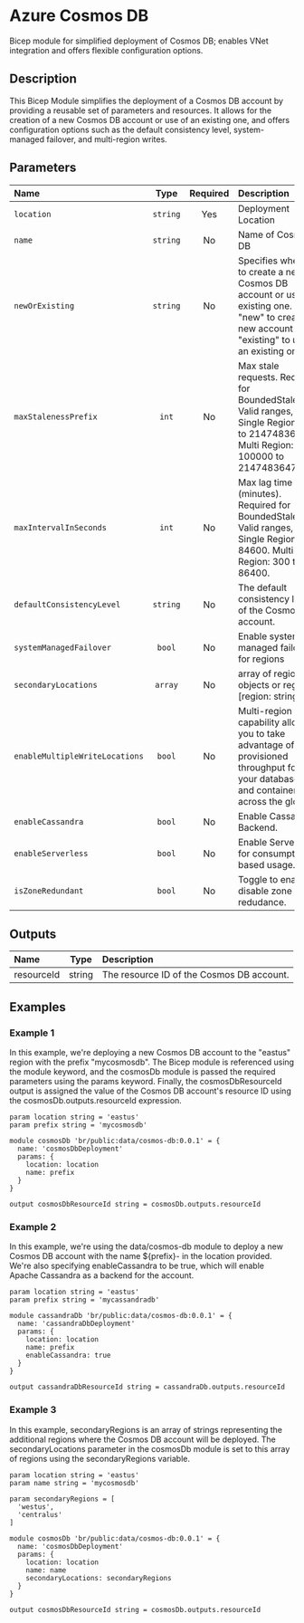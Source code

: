 # Azure Cosmos DB

Bicep module for simplified deployment of Cosmos DB; enables VNet integration and offers flexible configuration options.

## Description

This Bicep Module simplifies the deployment of a Cosmos DB account by providing a reusable set of parameters and resources.
It allows for the creation of a new Cosmos DB account or use of an existing one, and offers configuration options such as the default consistency level, system-managed failover, and multi-region writes.

## Parameters

| Name                           | Type     | Required | Description                                                                                                                                         |
| :----------------------------- | :------: | :------: | :-------------------------------------------------------------------------------------------------------------------------------------------------- |
| `location`                     | `string` | Yes      | Deployment Location                                                                                                                                 |
| `name`                         | `string` | No       | Name of Cosmos DB                                                                                                                                   |
| `newOrExisting`                | `string` | No       | Specifies whether to create a new Cosmos DB account or use an existing one. Use "new" to create a new account or "existing" to use an existing one. |
| `maxStalenessPrefix`           | `int`    | No       | Max stale requests. Required for BoundedStaleness. Valid ranges, Single Region: 10 to 2147483647. Multi Region: 100000 to 2147483647.               |
| `maxIntervalInSeconds`         | `int`    | No       | Max lag time (minutes). Required for BoundedStaleness. Valid ranges, Single Region: 5 to 84600. Multi Region: 300 to 86400.                         |
| `defaultConsistencyLevel`      | `string` | No       | The default consistency level of the Cosmos DB account.                                                                                             |
| `systemManagedFailover`        | `bool`   | No       | Enable system managed failover for regions                                                                                                          |
| `secondaryLocations`           | `array`  | No       | array of region objects or regions: [region: string]                                                                                                |
| `enableMultipleWriteLocations` | `bool`   | No       | Multi-region writes capability allows you to take advantage of the provisioned throughput for your databases and containers across the globe.       |
| `enableCassandra`              | `bool`   | No       | Enable Cassandra Backend.                                                                                                                           |
| `enableServerless`             | `bool`   | No       | Enable Serverless for consumption-based usage.                                                                                                      |
| `isZoneRedundant`              | `bool`   | No       | Toggle to enable or disable zone redudance.                                                                                                         |

## Outputs

| Name       | Type   | Description                               |
| :--------- | :----: | :---------------------------------------- |
| resourceId | string | The resource ID of the Cosmos DB account. |

## Examples

### Example 1

In this example, we're deploying a new Cosmos DB account to the "eastus" region with the prefix "mycosmosdb". The Bicep module is referenced using the module keyword, and the cosmosDb module is passed the required parameters using the params keyword. Finally, the cosmosDbResourceId output is assigned the value of the Cosmos DB account's resource ID using the cosmosDb.outputs.resourceId expression.

```bicep
param location string = 'eastus'
param prefix string = 'mycosmosdb'

module cosmosDb 'br/public:data/cosmos-db:0.0.1' = {
  name: 'cosmosDbDeployment'
  params: {
    location: location
    name: prefix
  }
}

output cosmosDbResourceId string = cosmosDb.outputs.resourceId
```

### Example 2

In this example, we're using the data/cosmos-db module to deploy a new Cosmos DB account with the name ${prefix}-<unique string> in the location provided. We're also specifying enableCassandra to be true, which will enable Apache Cassandra as a backend for the account.

```bicep
param location string = 'eastus'
param prefix string = 'mycassandradb'

module cassandraDb 'br/public:data/cosmos-db:0.0.1' = {
  name: 'cassandraDbDeployment'
  params: {
    location: location
    name: prefix
    enableCassandra: true
  }
}

output cassandraDbResourceId string = cassandraDb.outputs.resourceId
```

### Example 3

In this example, secondaryRegions is an array of strings representing the additional regions where the Cosmos DB account will be deployed.
The secondaryLocations parameter in the cosmosDb module is set to this array of regions using the secondaryRegions variable.

```bicep
param location string = 'eastus'
param name string = 'mycosmosdb'

param secondaryRegions = [
  'westus',
  'centralus'
]

module cosmosDb 'br/public:data/cosmos-db:0.0.1' = {
  name: 'cosmosDbDeployment'
  params: {
    location: location
    name: name
    secondaryLocations: secondaryRegions
  }
}

output cosmosDbResourceId string = cosmosDb.outputs.resourceId
```